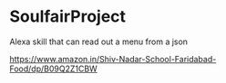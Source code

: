 # SoulfairProject
Alexa skill that can read out a menu from a json

https://www.amazon.in/Shiv-Nadar-School-Faridabad-Food/dp/B09Q2Z1CBW
